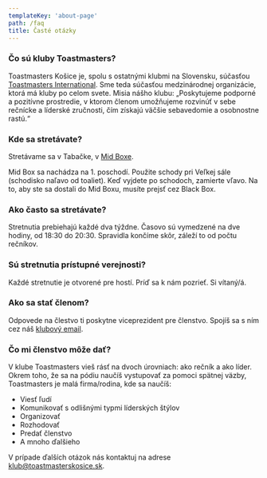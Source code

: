 ```yaml
---
templateKey: 'about-page'
path: /faq
title: Časté otázky
---
```


### Čo sú kluby Toastmasters?
Toastmasters Košice je, spolu s ostatnými klubmi na Slovensku, súčasťou [Toastmasters International](http://www.toastmasters.org/). Sme teda súčasťou medzinárodnej organizácie, ktorá má kluby po celom svete.
Misia nášho klubu: „Poskytujeme podporné a pozitívne prostredie, v ktorom členom umožňujeme rozvinúť v sebe rečnícke a líderské zručnosti, čím získajú väčšie sebavedomie a osobnostne rastú.“

### Kde sa stretávate?
Stretávame sa v Tabačke, v [Mid Boxe](https://www.tabacka.sk/priestory/mid-box/).

Mid Box sa nachádza na 1. poschodí. Použite schody pri Veľkej sále (schodisko naľavo od toaliet). Keď vyjdete po schodoch, zamierte vľavo. Na to, aby ste sa dostali do Mid Boxu, musíte prejsť cez Black Box.

### Ako často sa stretávate?
Stretnutia prebiehajú každé dva týždne. Časovo sú vymedzené na dve hodiny, od 18:30 do 20:30. Spravidla končíme skôr, záleží to od počtu rečníkov.

### Sú stretnutia prístupné verejnosti?
Každé stretnutie je otvorené pre hostí. Príď sa k nám pozrieť. Si vítaný/á.

### Ako sa stať členom?
Odpovede na člestvo ti poskytne viceprezident pre členstvo. Spojíš sa s ním cez náš [klubový email](mailto:klub@toastmasterskosice.sk).

### Čo mi členstvo môže dať?
V klube Toastmasters vieš rásť na dvoch úrovniach: ako rečník a ako líder. Okrem toho, že sa na pódiu naučíš vystupovať za pomoci spätnej väzby, Toastmasters je malá firma/rodina, kde sa naučíš:

- Viesť ľudí
- Komunikovať s odlišnými typmi líderských štýlov
- Organizovať
- Rozhodovať
- Predať členstvo
- A mnoho ďalšieho

V prípade ďalších otázok nás kontaktuj na adrese [klub@toastmasterskosice.sk](mailto:klub@toastmasterskosice.sk).